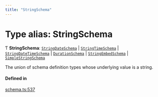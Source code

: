 ```yaml
---
title: "StringSchema"
---
```

# Type alias: StringSchema

Ƭ **StringSchema**: [`StringDateSchema`](../interfaces/StringDateSchema.md) \| [`StringTimeSchema`](../interfaces/StringTimeSchema.md) \| [`StringDateTimeSchema`](../interfaces/StringDateTimeSchema.md) \| [`DurationSchema`](../interfaces/DurationSchema.md) \| [`StringEmbedSchema`](../interfaces/StringEmbedSchema.md) \| [`SimpleStringSchema`](../interfaces/SimpleStringSchema.md)

The union of schema definition types whose underlying value is a string.

#### Defined in

[schema.ts:537](https://github.com/coda/packs-sdk/blob/main/schema.ts#L537)
